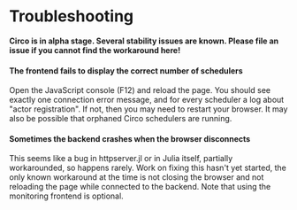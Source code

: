 # Troubleshooting

**Circo is in alpha stage. Several stability issues are known. Please file an issue if you cannot find the workaround here!**

#### The frontend fails to display the correct number of schedulers

Open the JavaScript console (F12) and reload the page. You should see exactly one connection error message, and for every scheduler a log about "actor registration". If not, then you may need to restart your browser. It may also be possible that orphaned Circo schedulers are running.

#### Sometimes the backend crashes when the browser disconnects

This seems like a bug in httpserver.jl or in Julia itself, partially workarounded, so happens rarely. Work on fixing this hasn't yet started, the only known workaround at the time is not closing the browser and not reloading the page while connected to the backend. Note that using the monitoring
frontend is optional.
